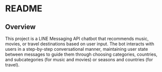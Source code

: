 # README
## Overview
This project is a LINE Messaging API chatbot that recommends music, movies, or travel destinations based on user input. The bot interacts with users in a step-by-step conversational manner, maintaining user state between messages to guide them through choosing categories, countries, and subcategories (for music and movies) or seasons and countries (for travel).


